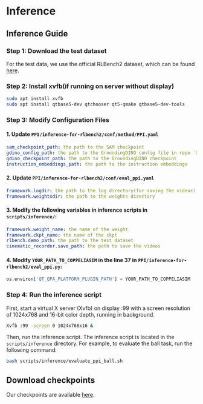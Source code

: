 # Inference

## Inference Guide
### Step 1: Download the test dataset
For the test data, we use the official RLBench2 dataset, which can be found [here](https://bimanual.github.io/).

### Step 2: Install xvfb(if running on server without display)
```bash
sudo apt install xvfb
sudo apt install qtbase5-dev qtchooser qt5-qmake qtbase5-dev-tools
```

### Step 3: Modify Configuration Files

#### 1. Update `PPI/inference-for-rlbench2/conf/method/PPI.yaml`
```yaml
sam_checkpoint_path: the path to the SAM checkpoint
gdino_config_path: the path to the GroundingDINO config file in repo `GroundingDINO`
gdino_checkpoint_path: the path to the GroundingDINO checkpoint
instruction_embeddings_path: the path to the instruction embeddings
```

#### 2. Update `PPI/inference-for-rlbench2/conf/eval_ppi.yaml`
```yaml
framework.logdir: the path to the log directory(for saving the videos)
framework.weightsdir: the path to the weights directory
```

#### 3. Modify the following variables in inference scripts in `scripts/inference/`:
```yaml
framework.weight_name: the name of the weight
framework.ckpt_name: the name of the ckpt
rlbench.demo_path: the path to the test dataset
cinematic_recorder.save_path: the path to save the videos
```

#### 4. Modify `YOUR_PATH_TO_COPPELIASIM` in the line 37 in `PPI/inference-for-rlbench2/eval_ppi.py`:
```python
os.environ['QT_QPA_PLATFORM_PLUGIN_PATH'] = YOUR_PATH_TO_COPPELIASIM 
```


### Step 4: Run the inference script

First, start a virtual X server (Xvfb) on display :99 with a screen resolution of 1024x768 and 16-bit color depth, running in background.

```bash
Xvfb :99 -screen 0 1024x768x16 &
```

Then, run the inference script. The inference script is located in the `scripts/inference` directory. For example, to evaluate the ball task, run the following command:

```bash
bash scripts/inference/evaluate_ppi_ball.sh
```

## Download checkpoints
Our checkpoints are available [here](https://huggingface.co/datasets/yuyinyang3y/Open-PPI/tree/main/ckpt).